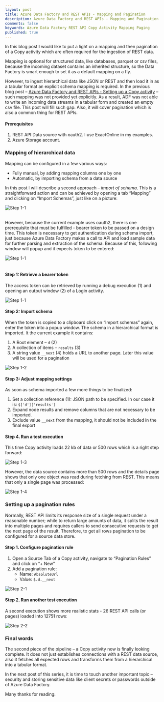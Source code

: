 ```yaml
---
layout: post
title: Azure Data Factory and REST APIs - Mapping and Pagination
description: Azure Data Factory and REST APIs - Mapping and Pagination
comments: false
keywords: Azure Data Factory REST API Copy Activity Mapping Paging
published: true 
---
```



In this blog post I would like to put a light on a mapping and then pagination of a Copy activity which are often required for the ingestion of REST data. 

Mapping is optional for structured data, like databases, parquet or csv files, because the incoming dataset contains an inherited structure, so the Data Factory is smart enough to set it as a default mapping on a fly. 

However, to ingest hierarchical data like JSON or REST and then load it in as a tabular format an explicit schema mapping is required. In the previous blog post – <a href="/2019/adfv2-rest-api-part2-copy-activity">Azure Data Factory and REST APIs - Setting up a Copy activity</a> – such mapping was not provided yet explicitly. As a result, ADF was not able to write an incoming data streams in a tabular form and created an empty csv file. This post will fill such gap. Also, it will cover pagination which is also a common thing for REST APIs.


#### Prerequisites

 1.	REST API Data source with oauth2. I use ExactOnline in my examples.
 2.	Azure Storage account.



### Mapping of hierarchical data 
Mapping can be configured in a few various ways:
 -	Fully manual, by adding mapping columns one by one
 -	Automatic, by importing schema from a data source

In this post I will describe a second approach – *import of schema*. This is a straightforward action and can be achieved by opening a tab “Mapping” and clicking on “Import Schemas”, just like on a picture:
 
<img src="/assets/images/posts/adf-rest-p3/step1-01.png" alt="Step 1-1" /> 
<br /><br />

However, because the current example uses oauth2, there is one prerequisite that must be fulfilled - bearer token to be passed on a design time. This token is necessary to get authentication during schema import, just because Azure Data Factory makes a call to API and load sample data for further parsing and extraction of the schema. Because of this, following window will popup and it expects token to be entered:
 
<img src="/assets/images/posts/adf-rest-p3/step1-02.png" alt="Step 1-1" /> 
<br /><br />


#### Step 1: Retrieve a bearer token
The access token can be retrieved by running a debug execution (1) and opening an output window (2) of a Login activity.


<img src="/assets/images/posts/adf-rest-p3/step1-1.png" alt="Step 1-1" />

#### Step 2: Import schema

When the token is copied to a clipboard click on “Import schemas” again, enter the token into a popup window.
The schema in a hierarchical format is imported. It the current example it contains:

 1.	A Root element – ```d``` (2)
 2.	A collection of items – ```results``` (3)
 3.	A string value ```__next``` (4) holds a URL to another page. Later this value will be used for a pagination


<img src="/assets/images/posts/adf-rest-p3/step1-2.png" alt="Step 1-2" />

#### Step 3: Adjust mapping settings
As soon as schema imported a few more things to be finalized:
 1.	Set a collection reference (1): JSON path to be specified. In our case it is: ```$['d']['results']```
 2.	Expand node results and remove columns that are not necessary to be imported. 
 3.	Exclude value ```__next``` from the mapping, it should not be included in the final export 

#### Step 4. Run a test execution

This time Copy activity loads 22 kb of data or 500 rows which is a right step forward: 


<img src="/assets/images/posts/adf-rest-p3/step1-3.png" alt="Step 1-3" />

However, the data source contains more than 500 rows and the details page shows that only one object was read during fetching from REST. This means that only a single page was processed: 


<img src="/assets/images/posts/adf-rest-p3/step1-4.png" alt="Step 1-4" />



### Setting up a pagination rules

Normally, REST API limits its response size of a single request under a reasonable number; while to return large amounts of data, it splits the result into multiple pages and requires callers to send consecutive requests to get the next page of the result. Therefore, to get all rows pagination to be configured for a source data store.

#### Step 1. Configure pagination rule

 1.	Open a Source Tab of a Copy activity, navigate to “Pagination Rules” and click on “+ New”
 2.	Add a pagination rule:
      -	Name: ```AbsoluteUrl```
      -	Value: ```$.d.__next```

 
<img src="/assets/images/posts/adf-rest-p3/step2-1.png" alt="Step 2-1" />


#### Step 2. Run another test execution

A second execution shows more realistic stats - 26 REST API calls (or pages) loaded into 12751 rows:


<img src="/assets/images/posts/adf-rest-p3/step2-2.png" alt="Step 2-2" />



### Final words

The second piece of the pipeline – a Copy activity now is finally looking complete. It does not just establishes connections with a REST data source, also it fetches all expected rows and transforms them from a hierarchical into a tabular format.

In the next post of this series, it is time to touch another important topic – security and storing sensitive data like client secrets or passwords outside of Azure Data Factory.

Many thanks for reading.
